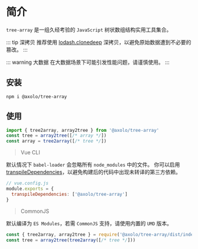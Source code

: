 # 简介

`tree-array` 是一组久经考验的 `JavaScript` 树状数组结构实用工具集合。

::: tip 深拷贝
推荐使用 [lodash.clonedeep] 深拷贝，以避免原始数据遭到不必要的篡改。
:::

::: warning 大数据
在大数据场景下可能引发性能问题，请谨慎使用。
:::


## 安装

```shell
npm i @axolo/tree-array
```

## 使用

```js
import { tree2array, array2tree } from '@axolo/tree-array'
const tree = array2tree([/* array */])
const array = tree2array([/* tree */])
```

> Vue CLI

默认情况下 `babel-loader` 会忽略所有 `node_modules` 中的文件。
你可以启用 [transpileDependencies]，以避免构建后的代码中出现未转译的第三方依赖。

```js
// vue.config.js
module.exports = {
  transpileDependencies: ['@axolo/tree-array']
}
```

> CommonJS

默认编译为 `ES Modules`，若需 `CommonJS` 支持，请使用内置的 `UMD` 版本。

```js
const { tree2array, array2tree } = require('@axolo/tree-array/dist/index.umd.cjs')
const tree = array2tree(tree2array([/* tree */]))
```

[lodash.clonedeep]: https://www.npmjs.com/package/lodash.clonedeep
[transpileDependencies]: https://cli.vuejs.org/config/#transpiledependencies
